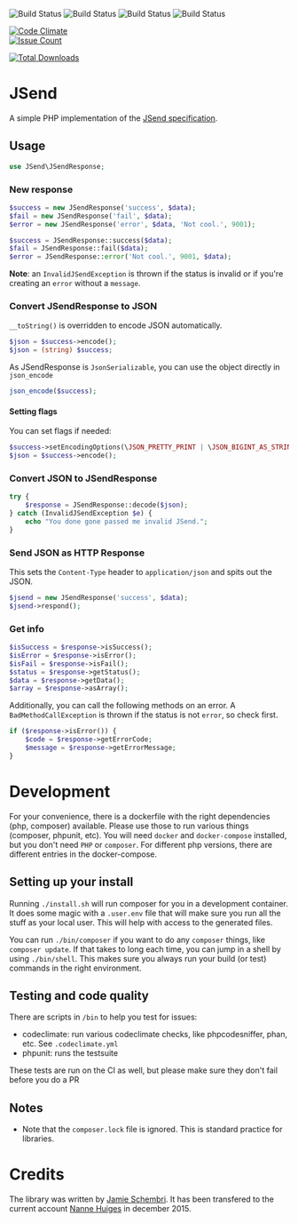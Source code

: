 ![Build Status](https://github.com/NanneHuiges/JSend/actions/workflows/ci_phpunit_php81.yml/badge.svg)
![Build Status](https://github.com/NanneHuiges/JSend/actions/workflows/ci_phpunit_php82.yml/badge.svg)
![Build Status](https://github.com/NanneHuiges/JSend/actions/workflows/ci_phpunit_php83.yml/badge.svg)
![Build Status](https://github.com/NanneHuiges/JSend/actions/workflows/ci_phpmd.yml/badge.svg)

[![Code Climate](https://codeclimate.com/github/NanneHuiges/JSend/badges/gpa.svg)](https://codeclimate.com/github/NanneHuiges/JSend)  
[![Issue Count](https://codeclimate.com/github/NanneHuiges/JSend/badges/issue_count.svg)](https://codeclimate.com/github/NanneHuiges/JSend)  
  
[![Total Downloads](https://poser.pugx.org/nannehuiges/jsend/downloads)](https://packagist.org/packages/nannehuiges/jsend)  
# JSend
A simple PHP implementation of the [JSend specification](http://labs.omniti.com/labs/jsend).

## Usage
```php
use JSend\JSendResponse;
```

### New response
```php
$success = new JSendResponse('success', $data);
$fail = new JSendResponse('fail', $data);
$error = new JSendResponse('error', $data, 'Not cool.', 9001);
```

```php
$success = JSendResponse::success($data);
$fail = JSendResponse::fail($data);
$error = JSendResponse::error('Not cool.', 9001, $data);
```

**Note**: an `InvalidJSendException` is thrown if the status is invalid or if you're creating an `error` without a `message`.

### Convert JSendResponse to JSON
`__toString()` is overridden to encode JSON automatically.

```php
$json = $success->encode();
$json = (string) $success;
```

As JSendResponse is `JsonSerializable`, you can use the object directly in `json_encode`

```php
json_encode($success);
```

#### Setting flags
You can set flags if needed:

```php
$success->setEncodingOptions(\JSON_PRETTY_PRINT | \JSON_BIGINT_AS_STRING);
$json = $success->encode();
```

### Convert JSON to JSendResponse
```php
try {
    $response = JSendResponse::decode($json);
} catch (InvalidJSendException $e) {
    echo "You done gone passed me invalid JSend.";
}
```

### Send JSON as HTTP Response
This sets the `Content-Type` header to `application/json` and spits out the JSON.

```php
$jsend = new JSendResponse('success', $data);
$jsend->respond();
```

### Get info
```php
$isSuccess = $response->isSuccess();
$isError = $response->isError();
$isFail = $response->isFail();
$status = $response->getStatus();
$data = $response->getData();
$array = $response->asArray();
```

Additionally, you can call the following methods on an error. A `BadMethodCallException` is thrown if the status is not `error`, so check first.

```php
if ($response->isError()) {
    $code = $response->getErrorCode;
    $message = $response->getErrorMessage;
}
```

# Development
For your convenience, there is a dockerfile with the right dependencies (php, composer) available. Please use those
to run various things (composer, phpunit, etc). You will need `docker` and `docker-compose` installed, but you don't
need `PHP` or `composer`. For different php versions, there are different entries in the docker-compose.

## Setting up your install
Running `./install.sh` will run composer for you in a development container. It does some magic with a `.user.env`
file that will make sure you run all the stuff as your local user. This will help with access to the generated files.

You can run `./bin/composer` if you want to do any `composer` things, like `composer update`. If that takes to long each 
time, you can jump in a shell by using `./bin/shell`. This makes sure you always run your build (or test) commands in 
the right environment.

## Testing and code quality
There are scripts in `/bin` to help you test for issues:

* codeclimate: run various codeclimate checks, like phpcodesniffer, phan, etc. See `.codeclimate.yml`
* phpunit: runs the testsuite

These tests are run on the CI as well, but please make sure they don't fail before you do a PR

## Notes
* Note that the `composer.lock` file is ignored. This is standard practice for libraries.

# Credits
The library was written by [Jamie Schembri](https://github.com/shkm). It has been transfered to the current account [Nanne Huiges](https://github.com/NanneHuiges) in december 2015.
